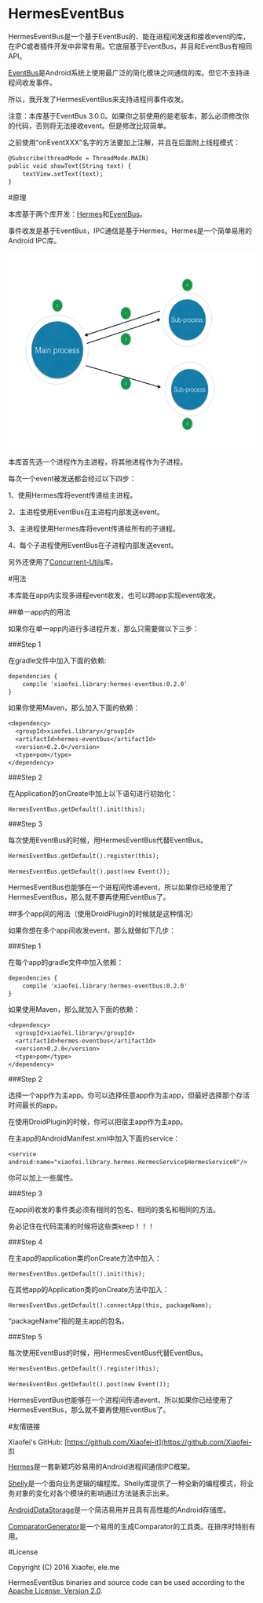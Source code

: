 # HermesEventBus

HermesEventBus是一个基于EventBus的、能在进程间发送和接收event的库，在IPC或者插件开发中非常有用。它底层基于EventBus，并且和EventBus有相同API。

[EventBus](https://github.com/greenrobot/EventBus)是Android系统上使用最广泛的简化模块之间通信的库。但它不支持进程间收发事件。

所以，我开发了HermesEventBus来支持进程间事件收发。

注意：本库基于EventBus 3.0.0。如果你之前使用的是老版本，那么必须修改你的代码，否则将无法接收event。但是修改比较简单。

之前使用“onEventXXX”名字的方法要加上注解，并且在后面附上线程模式：

```
@Subscribe(threadMode = ThreadMode.MAIN)
public void showText(String text) {
    textView.setText(text);
}
```

#原理

本库基于两个库开发：[Hermes](https://github.com/Xiaofei-it/Hermes)和[EventBus](https://github.com/greenrobot/EventBus)。

事件收发是基于EventBus，IPC通信是基于Hermes。Hermes是一个简单易用的Android IPC库。

<img src="doc/figure.png" width="600" height="400"/>

本库首先选一个进程作为主进程，将其他进程作为子进程。

每次一个event被发送都会经过以下四步：

1、使用Hermes库将event传递给主进程。

2、主进程使用EventBus在主进程内部发送event。

3、主进程使用Hermes库将event传递给所有的子进程。

4、每个子进程使用EventBus在子进程内部发送event。

另外还使用了[Concurrent-Utils](https://github.com/Xiaofei-it/Concurrent-Utils)库。

#用法

本库能在app内实现多进程event收发，也可以跨app实现event收发。

##单一app内的用法

如果你在单一app内进行多进程开发，那么只需要做以下三步：

###Step 1

在gradle文件中加入下面的依赖:

```
dependencies {
    compile 'xiaofei.library:hermes-eventbus:0.2.0'
}
```

如果你使用Maven，那么加入下面的依赖：

```
<dependency>
  <groupId>xiaofei.library</groupId>
  <artifactId>hermes-eventbus</artifactId>
  <version>0.2.0</version>
  <type>pom</type>
</dependency>
```

###Step 2

在Application的onCreate中加上以下语句进行初始化：

```
HermesEventBus.getDefault().init(this);
```

###Step 3

每次使用EventBus的时候，用HermesEventBus代替EventBus。

```
HermesEventBus.getDefault().register(this);

HermesEventBus.getDefault().post(new Event());
```

HermesEventBus也能够在一个进程间传递event，所以如果你已经使用了HermesEventBus，那么就不要再使用EventBus了。

##多个app间的用法（使用DroidPlugin的时候就是这种情况）

如果你想在多个app间收发event，那么就做如下几步：

###Step 1

在每个app的gradle文件中加入依赖：

```
dependencies {
    compile 'xiaofei.library:hermes-eventbus:0.2.0'
}
```

如果使用Maven，那么就加入下面的依赖：

```
<dependency>
  <groupId>xiaofei.library</groupId>
  <artifactId>hermes-eventbus</artifactId>
  <version>0.2.0</version>
  <type>pom</type>
</dependency>
```

###Step 2

选择一个app作为主app。你可以选择任意app作为主app，但最好选择那个存活时间最长的app。

在使用DroidPlugin的时候，你可以把宿主app作为主app。

在主app的AndroidManifest.xml中加入下面的service：

```
<service android:name="xiaofei.library.hermes.HermesService$HermesService0"/>
```

你可以加上一些属性。

###Step 3

在app间收发的事件类必须有相同的包名、相同的类名和相同的方法。

务必记住在代码混淆的时候将这些类keep！！！

###Step 4

在主app的application类的onCreate方法中加入：

```
HermesEventBus.getDefault().init(this);
```

在其他app的Application类的onCreate方法中加入：

```
HermesEventBus.getDefault().connectApp(this, packageName);
```

“packageName”指的是主app的包名。

###Step 5

每次使用EventBus的时候，用HermesEventBus代替EventBus。

```
HermesEventBus.getDefault().register(this);

HermesEventBus.getDefault().post(new Event());
```

HermesEventBus也能够在一个进程间传递event，所以如果你已经使用了HermesEventBus，那么就不要再使用EventBus了。

#友情链接

Xiaofei's GitHub: [https://github.com/Xiaofei-it](https://github.com/Xiaofei-it)

[Hermes](https://github.com/Xiaofei-it/Hermes)是一套新颖巧妙易用的Android进程间通信IPC框架。

[Shelly](https://github.com/Xiaofei-it/Shelly)是一个面向业务逻辑的编程库。Shelly库提供了一种全新的编程模式，将业务对象的变化对各个模块的影响通过方法链表示出来。

[AndroidDataStorage](https://github.com/Xiaofei-it/AndroidDataStorage)是一个简洁易用并且具有高性能的Android存储库。

[ComparatorGenerator](https://github.com/Xiaofei-it/ComparatorGenerator)是一个易用的生成Comparator的工具类。在排序时特别有用。

#License

Copyright (C) 2016 Xiaofei, ele.me

HermesEventBus binaries and source code can be used according to the [Apache License, Version 2.0](http://www.apache.org/licenses/LICENSE-2.0.html).

